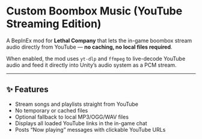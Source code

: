 # Custom Boombox Music (YouTube Streaming Edition)

A BepInEx mod for **Lethal Company** that lets the in-game boombox stream audio
directly from YouTube — **no caching, no local files required**.

When enabled, the mod uses `yt-dlp` and `ffmpeg` to live-decode YouTube audio
and feed it directly into Unity’s audio system as a PCM stream.

---

## ✨ Features
- Stream songs and playlists straight from YouTube
- No temporary or cached files
- Optional fallback to local MP3/OGG/WAV files
- Displays all loaded YouTube links in the in-game chat
- Posts “Now playing” messages with clickable YouTube URLs
